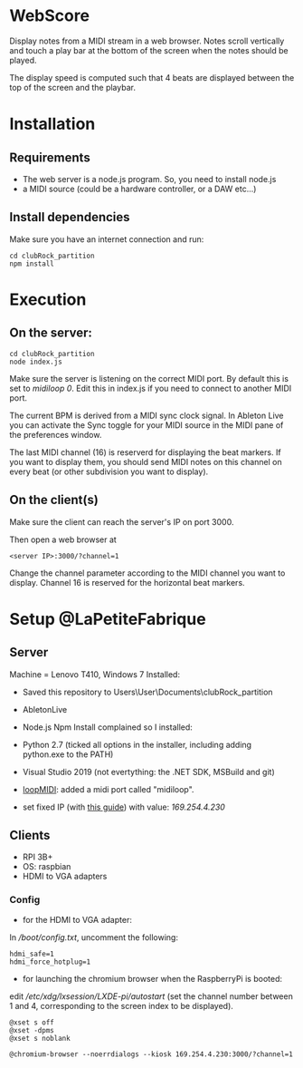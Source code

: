 # WebScore

Display notes from a MIDI stream in a web browser. Notes scroll vertically and touch a play bar at the bottom of the screen when the notes should be played.

The display speed is computed such that 4 beats are displayed between the top of the screen and the playbar.

# Installation

## Requirements

- The web server is a node.js program. So, you need to install node.js
- a MIDI source (could be a hardware controller, or a DAW etc...)

## Install dependencies

Make sure you have an internet connection and run:

```
cd clubRock_partition
npm install
```

# Execution

## On the server:

```
cd clubRock_partition
node index.js
```

Make sure the server is listening on the correct MIDI port. By default this is set to *midiloop 0*. Edit this in index.js if you need to connect to another MIDI port.

The current BPM is derived from a MIDI sync clock signal. In Ableton Live you can activate the Sync toggle for your MIDI source in the MIDI pane of the preferences window.

The last MIDI channel (16) is reserverd for displaying the beat markers. If you want to display them, you should send MIDI notes on this channel on every beat (or other subdivision you want to display).

## On the client(s)

Make sure the client can reach the server's IP on port 3000. 

Then open a web browser at 
```
<server IP>:3000/?channel=1
```
Change the channel parameter according to the MIDI channel you want to display. 
Channel 16 is reserved for the horizontal beat markers.

# Setup @LaPetiteFabrique

## Server 

Machine = Lenovo T410, Windows 7
Installed:
- Saved this repository to Users\User\Documents\clubRock_partition
- AbletonLive
- Node.js
Npm Install complained so I installed:
- Python 2.7 (ticked all options in the installer, including adding python.exe to the PATH)
- Visual Studio 2019 (not evertything: the .NET SDK, MSBuild and git)

- [loopMIDI](https://www.tobias-erichsen.de/software/loopmidi.html): added a midi port called "midiloop".

- set fixed IP (with [this guide](https://kb.netgear.com/27476/How-do-I-set-a-static-IP-address-in-Windows)) with value: *169.254.4.230*


## Clients

- RPI 3B+
- OS: raspbian
- HDMI to VGA adapters

### Config

- for the HDMI to VGA adapter: 

In */boot/config.txt*, uncomment the following:
```
hdmi_safe=1
hdmi_force_hotplug=1
```

- for launching the chromium browser when the RaspberryPi is booted:

edit */etc/xdg/lxsession/LXDE-pi/autostart* (set the channel number between 1 and 4, corresponding to the screen index to be displayed).

```
@xset s off
@xset -dpms
@xset s noblank

@chromium-browser --noerrdialogs --kiosk 169.254.4.230:3000/?channel=1
```
